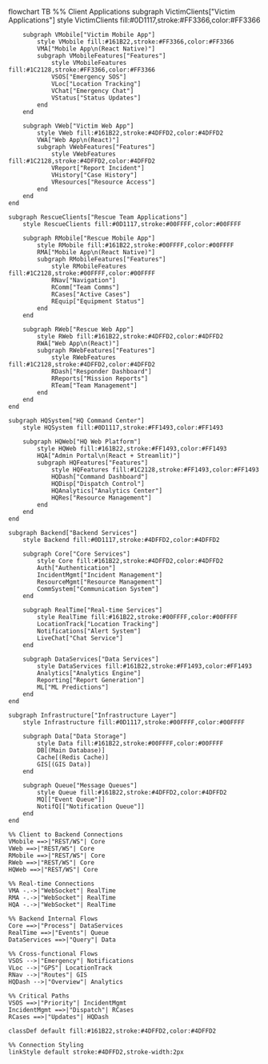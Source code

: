 flowchart TB
    %% Client Applications
    subgraph VictimClients["Victim Applications"]
        style VictimClients fill:#0D1117,stroke:#FF3366,color:#FF3366
        
        subgraph VMobile["Victim Mobile App"]
            style VMobile fill:#161B22,stroke:#FF3366,color:#FF3366
            VMA["Mobile App\n(React Native)"]
            subgraph VMobileFeatures["Features"]
                style VMobileFeatures fill:#1C2128,stroke:#FF3366,color:#FF3366
                VSOS["Emergency SOS"]
                VLoc["Location Tracking"]
                VChat["Emergency Chat"]
                VStatus["Status Updates"]
            end
        end

        subgraph VWeb["Victim Web App"]
            style VWeb fill:#161B22,stroke:#4DFFD2,color:#4DFFD2
            VWA["Web App\n(React)"]
            subgraph VWebFeatures["Features"]
                style VWebFeatures fill:#1C2128,stroke:#4DFFD2,color:#4DFFD2
                VReport["Report Incident"]
                VHistory["Case History"]
                VResources["Resource Access"]
            end
        end
    end

    subgraph RescueClients["Rescue Team Applications"]
        style RescueClients fill:#0D1117,stroke:#00FFFF,color:#00FFFF
        
        subgraph RMobile["Rescue Mobile App"]
            style RMobile fill:#161B22,stroke:#00FFFF,color:#00FFFF
            RMA["Mobile App\n(React Native)"]
            subgraph RMobileFeatures["Features"]
                style RMobileFeatures fill:#1C2128,stroke:#00FFFF,color:#00FFFF
                RNav["Navigation"]
                RComm["Team Comms"]
                RCases["Active Cases"]
                REquip["Equipment Status"]
            end
        end

        subgraph RWeb["Rescue Web App"]
            style RWeb fill:#161B22,stroke:#4DFFD2,color:#4DFFD2
            RWA["Web App\n(React)"]
            subgraph RWebFeatures["Features"]
                style RWebFeatures fill:#1C2128,stroke:#4DFFD2,color:#4DFFD2
                RDash["Responder Dashboard"]
                RReports["Mission Reports"]
                RTeam["Team Management"]
            end
        end
    end

    subgraph HQSystem["HQ Command Center"]
        style HQSystem fill:#0D1117,stroke:#FF1493,color:#FF1493
        
        subgraph HQWeb["HQ Web Platform"]
            style HQWeb fill:#161B22,stroke:#FF1493,color:#FF1493
            HQA["Admin Portal\n(React + Streamlit)"]
            subgraph HQFeatures["Features"]
                style HQFeatures fill:#1C2128,stroke:#FF1493,color:#FF1493
                HQDash["Command Dashboard"]
                HQDisp["Dispatch Control"]
                HQAnalytics["Analytics Center"]
                HQRes["Resource Management"]
            end
        end
    end

    subgraph Backend["Backend Services"]
        style Backend fill:#0D1117,stroke:#4DFFD2,color:#4DFFD2
        
        subgraph Core["Core Services"]
            style Core fill:#161B22,stroke:#4DFFD2,color:#4DFFD2
            Auth["Authentication"]
            IncidentMgmt["Incident Management"]
            ResourceMgmt["Resource Management"]
            CommSystem["Communication System"]
        end

        subgraph RealTime["Real-time Services"]
            style RealTime fill:#161B22,stroke:#00FFFF,color:#00FFFF
            LocationTrack["Location Tracking"]
            Notifications["Alert System"]
            LiveChat["Chat Service"]
        end

        subgraph DataServices["Data Services"]
            style DataServices fill:#161B22,stroke:#FF1493,color:#FF1493
            Analytics["Analytics Engine"]
            Reporting["Report Generation"]
            ML["ML Predictions"]
        end
    end

    subgraph Infrastructure["Infrastructure Layer"]
        style Infrastructure fill:#0D1117,stroke:#00FFFF,color:#00FFFF
        
        subgraph Data["Data Storage"]
            style Data fill:#161B22,stroke:#00FFFF,color:#00FFFF
            DB[(Main Database)]
            Cache[(Redis Cache)]
            GIS[(GIS Data)]
        end

        subgraph Queue["Message Queues"]
            style Queue fill:#161B22,stroke:#4DFFD2,color:#4DFFD2
            MQ[["Event Queue"]]
            NotifQ[["Notification Queue"]]
        end
    end

    %% Client to Backend Connections
    VMobile ==>|"REST/WS"| Core
    VWeb ==>|"REST/WS"| Core
    RMobile ==>|"REST/WS"| Core
    RWeb ==>|"REST/WS"| Core
    HQWeb ==>|"REST/WS"| Core

    %% Real-time Connections
    VMA -.->|"WebSocket"| RealTime
    RMA -.->|"WebSocket"| RealTime
    HQA -.->|"WebSocket"| RealTime

    %% Backend Internal Flows
    Core ==>|"Process"| DataServices
    RealTime ==>|"Events"| Queue
    DataServices ==>|"Query"| Data

    %% Cross-functional Flows
    VSOS -->|"Emergency"| Notifications
    VLoc -->|"GPS"| LocationTrack
    RNav -->|"Routes"| GIS
    HQDash -->|"Overview"| Analytics

    %% Critical Paths
    VSOS ==>|"Priority"| IncidentMgmt
    IncidentMgmt ==>|"Dispatch"| RCases
    RCases ==>|"Updates"| HQDash

    classDef default fill:#161B22,stroke:#4DFFD2,color:#4DFFD2

    %% Connection Styling
    linkStyle default stroke:#4DFFD2,stroke-width:2px
